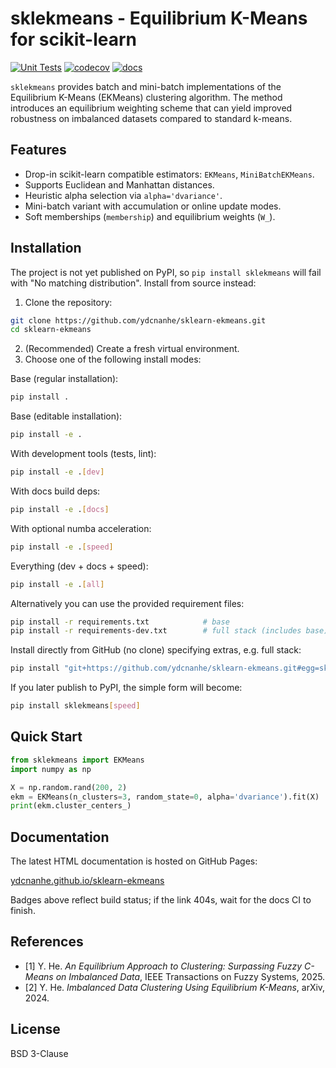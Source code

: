 sklekmeans - Equilibrium K-Means for scikit-learn
=================================================

[![Unit Tests](https://github.com/ydcnanhe/sklearn-ekmeans/actions/workflows/python-app.yml/badge.svg)](https://github.com/ydcnanhe/sklearn-ekmeans/actions/workflows/python-app.yml)
[![codecov](https://codecov.io/gh/ydcnanhe/sklekmeans/graph/badge.svg)](https://codecov.io/gh/ydcnanhe/sklearn-ekmeans)
[![docs](https://img.shields.io/badge/docs-gh--pages-blue)](https://ydcnanhe.github.io/sklearn-ekmeans)

`sklekmeans` provides batch and mini-batch implementations of the
Equilibrium K-Means (EKMeans) clustering algorithm. The method introduces
an equilibrium weighting scheme that can yield improved robustness on
imbalanced datasets compared to standard k-means.

Features
--------
* Drop-in scikit-learn compatible estimators: `EKMeans`, `MiniBatchEKMeans`.
* Supports Euclidean and Manhattan distances.
* Heuristic alpha selection via `alpha='dvariance'`.
* Mini-batch variant with accumulation or online update modes.
* Soft memberships (`membership`) and equilibrium weights (`W_`).

Installation
------------
The project is not yet published on PyPI, so `pip install sklekmeans` will fail with
"No matching distribution". Install from source instead:

1. Clone the repository:
```bash
git clone https://github.com/ydcnanhe/sklearn-ekmeans.git
cd sklearn-ekmeans
```
2. (Recommended) Create a fresh virtual environment.
3. Choose one of the following install modes:

Base (regular installation):
```bash
pip install .
```

Base (editable installation):
```bash
pip install -e .
```

With development tools (tests, lint):
```bash
pip install -e .[dev]
```

With docs build deps:
```bash
pip install -e .[docs]
```

With optional numba acceleration:
```bash
pip install -e .[speed]
```

Everything (dev + docs + speed):
```bash
pip install -e .[all]
```

Alternatively you can use the provided requirement files:
```bash
pip install -r requirements.txt            # base
pip install -r requirements-dev.txt        # full stack (includes base)
```

Install directly from GitHub (no clone) specifying extras, e.g. full stack:
```bash
pip install "git+https://github.com/ydcnanhe/sklearn-ekmeans.git#egg=sklekmeans[all]"
```

If you later publish to PyPI, the simple form will become:
```bash
pip install sklekmeans[speed]
```

Quick Start
-----------
```python
from sklekmeans import EKMeans
import numpy as np

X = np.random.rand(200, 2)
ekm = EKMeans(n_clusters=3, random_state=0, alpha='dvariance').fit(X)
print(ekm.cluster_centers_)
```

Documentation
-------------
The latest HTML documentation is hosted on GitHub Pages:

[ydcnanhe.github.io/sklearn-ekmeans](https://ydcnanhe.github.io/sklearn-ekmeans)

Badges above reflect build status; if the link 404s, wait for the docs CI to finish.

References
----------
- [1] Y. He. *An Equilibrium Approach to Clustering: Surpassing Fuzzy C-Means on Imbalanced Data*, IEEE Transactions on Fuzzy Systems, 2025.
- [2] Y. He. *Imbalanced Data Clustering Using Equilibrium K-Means*, arXiv, 2024.

License
-------
BSD 3-Clause


